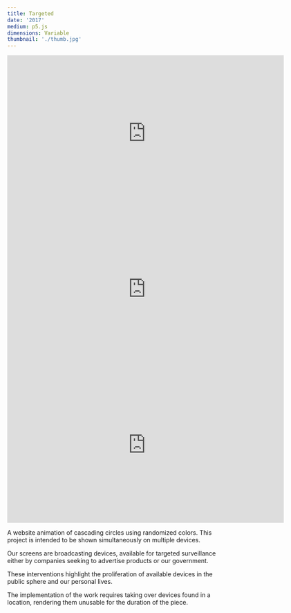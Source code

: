 ```yaml
---
title: Targeted
date: '2017'
medium: p5.js
dimensions: Variable
thumbnail: './thumb.jpg'
---
```

<iframe src="https://zachkrall.github.io/p5-sketches/targeted/three.html" width="640" height="360" frameborder="0" webkitallowfullscreen mozallowfullscreen allowfullscreen></iframe>

<iframe src="https://player.vimeo.com/video/207867940?color=ffffff&byline=0&portrait=0" width="640" height="360" frameborder="0" webkitallowfullscreen mozallowfullscreen allowfullscreen></iframe>

<iframe src="https://player.vimeo.com/video/208262766?color=ffffff&byline=0&portrait=0" width="640" height="360" frameborder="0" webkitallowfullscreen mozallowfullscreen allowfullscreen></iframe>

A website animation of cascading circles using randomized colors. This project is intended to be shown simultaneously on multiple devices.

Our screens are broadcasting devices, available for targeted surveillance either by companies seeking to advertise products or our government.

These interventions highlight the proliferation of available devices in the public sphere and our personal lives.

The implementation of the work requires taking over devices found in a location, rendering them unusable for the duration of the piece.
